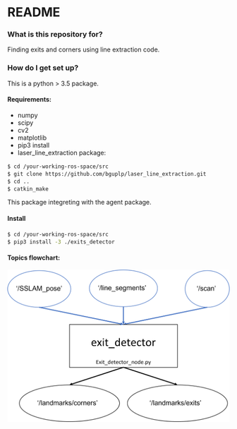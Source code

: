 # README #


### What is this repository for? ###

Finding exits and corners using line extraction code.



### How do I get set up? ###

This is a python > 3.5 package.  
#### Requirements:  
- numpy  
- scipy  
- cv2  
- matplotlib
- pip3 install
- laser_line_extraction package:
```bash
$ cd /your-working-ros-space/src
$ git clone https://github.com/bguplp/laser_line_extraction.git
$ cd ..
$ catkin_make
```

This package integreting with the agent package.

#### Install

```bash
$ cd /your-working-ros-space/src
$ pip3 install -3 ./exits_detector
```

#### Topics flowchart:

![topicflowchart](media/blocks_exit.png)